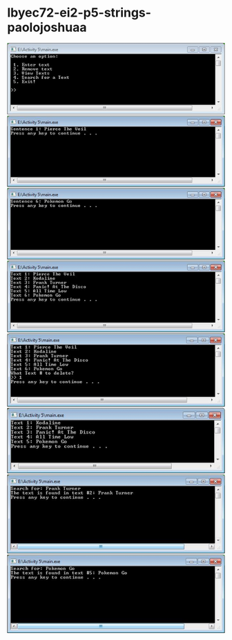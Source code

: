 # lbyec72-ei2-p5-strings-paolojoshuaa

![](main1.JPG)
![](enter1.JPG)
![](enter2.JPG)
![](view1.JPG)
![](remove1.JPG)
![](remove2.JPG)
![](search1.JPG)
![](search2.JPG)
